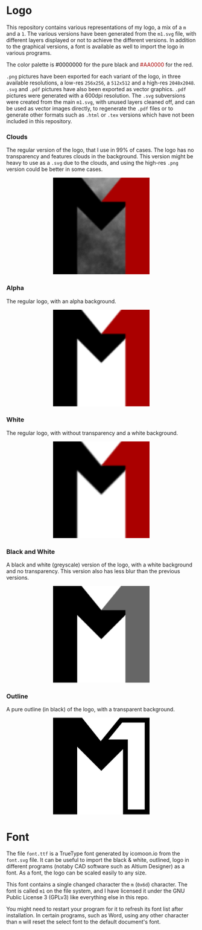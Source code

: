 # Logo
This repository contains various representations of my logo, a mix of a `m` and a `1`.
The various versions have been generated from the `m1.svg` file, with different layers displayed or not to achieve the different versions.
In addition to the graphical versions, a font is available as well to import the logo in various programs.

The color palette is <span style="color: #000000"> #0000000 </span> for the pure black and <span style="color:#AA0000"> #AA0000 </span> for the red.

`.png` pictures have been exported for each variant of the logo, in three available resolutions, a low-res `256x256`, a `512x512` and a high-res `2048x2048`.
`.svg` and `.pdf` pictures have also been exported as vector graphics. `.pdf` pictures were generated with a 600dpi resolution. The `.svg` subversions were created from the main `m1.svg`, with unused layers cleaned off, and can be used as vector images directly, to regenerate the `.pdf` files or to generate other formats such as `.html` or `.tex` versions which have not been included in this repository.

### Clouds
The regular version of the logo, that I use in 99% of cases. The logo has no transparency and features clouds in the background.
This version might be heavy to use as a `.svg` due to the clouds, and using the high-res `.png` version could be better in some cases.

<p align="center">
  <img src="https://github.com/raesangur/logo/blob/master/m1_clouds_256.png" />
</p>

### Alpha
The regular logo, with an alpha background.

<p align="center">
  <img src="https://github.com/raesangur/logo/blob/master/m1_alpha_256.png" />
</p>

### White
The regular logo, with without transparency and a white background.

<p align="center">
  <img src="https://github.com/raesangur/logo/blob/master/m1_white_256.png" />
</p>

### Black and White
A black and white (greyscale) version of the logo, with a white background and no transparency.
This version also has less blur than the previous versions.

<p align="center">
  <img src="https://github.com/raesangur/logo/blob/master/m1_black_white_256.png" />
</p>

### Outline
A pure outline (in black) of the logo, with a transparent background.

<p align="center">
  <img src="https://github.com/raesangur/logo/blob/master/m1_outline_256.png" />
</p>


# Font
The file `font.ttf` is a TrueType font generated by icomoon.io from the `font.svg` file.
It can be useful to import the black & white, outlined, logo in different programs (notaby CAD software such as Altium Designer) as a font.
As a font, the logo can be scaled easily to any size.

This font contains a single changed character the `m` (`0x6d`) character.
The font is called `m1` on the file system, and I have licensed it under the GNU Public License 3 (GPLv3) like everything else in this repo.

You might need to restart your program for it to refresh its font list after installation.
In certain programs, such as Word, using any other character than `m` will reset the select font to the default document's font.
